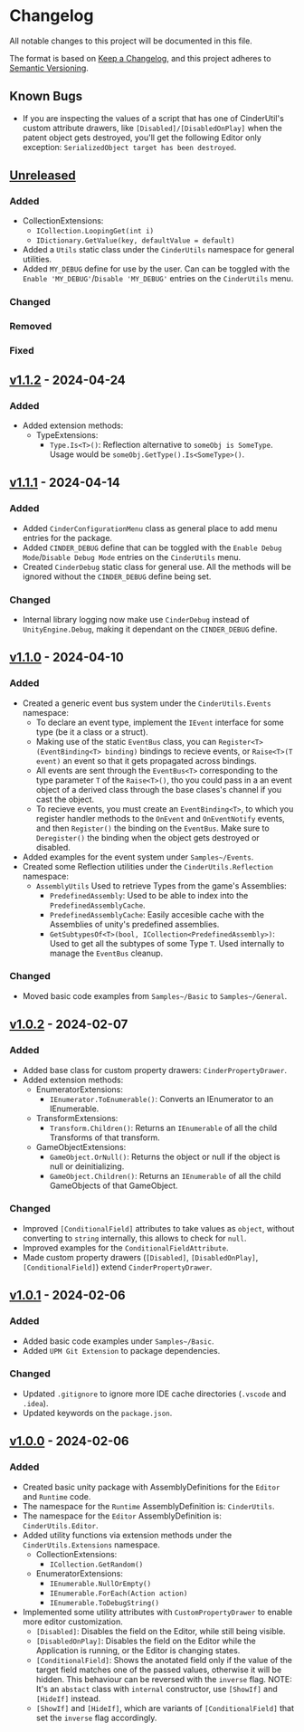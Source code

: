 # Changelog

All notable changes to this project will be documented in this file.

The format is based on [Keep a Changelog](https://keepachangelog.com/en/1.1.0/),
and this project adheres to [Semantic Versioning](https://semver.org/spec/v2.0.0.html).


## Known Bugs
- If you are inspecting the values of a script that has one of CinderUtil's custom attribute drawers, like `[Disabled]/[DisabledOnPlay]` when the patent object gets destroyed, you'll get the following Editor only exception: `SerializedObject target has been destroyed`.


## [Unreleased]
### Added
 - CollectionExtensions:
   - `ICollection.LoopingGet(int i)`
   - `IDictionary.GetValue(key, defaultValue = default)`
 - Added a `Utils` static class under the `CinderUtils` namespace for general utilities.
 - Added `MY_DEBUG` define for use by the user. Can can be toggled with the `Enable 'MY_DEBUG'`/`Disable 'MY_DEBUG'` entries on the `CinderUtils` menu.
### Changed
### Removed
### Fixed



## [v1.1.2] - 2024-04-24
### Added
 - Added extension methods:
   - TypeExtensions:
     - `Type.Is<T>()`: Reflection alternative to `someObj is SomeType`. Usage would be `someObj.GetType().Is<SomeType>()`.



## [v1.1.1] - 2024-04-14
### Added
 - Added `CinderConfigurationMenu` class as general place to add menu entries for the package.
 - Added `CINDER_DEBUG` define that can be toggled with the `Enable Debug Mode`/`Disable Debug Mode` entries on the `CinderUtils` menu.
 - Created `CinderDebug` static class for general use. All the methods will be ignored without the `CINDER_DEBUG` define being set.

### Changed
 - Internal library logging now make use `CinderDebug` instead of `UnityEngine.Debug`, making it dependant on the `CINDER_DEBUG` define.



## [v1.1.0] - 2024-04-10
### Added
 - Created a generic event bus system under the `CinderUtils.Events` namespace:
   - To declare an event type, implement the `IEvent` interface for some type (be it a class or a struct).
   - Making use of the static `EventBus` class, you can `Register<T>(EventBinding<T> binding)` bindings to recieve events, or `Raise<T>(T event)` an event so that it gets propagated across bindings.
   - All events are sent through the `EventBus<T>` corresponding to the type parameter `T` of the `Raise<T>()`, tho you could pass in a an event object of a derived class through the base clases's channel if you cast the object.
   - To recieve events, you must create an `EventBinding<T>`, to which you register handler methods to the `OnEvent` and `OnEventNotify` events, and then `Register()` the binding on the `EventBus`. Make sure to `Deregister()` the binding when the object gets destroyed or disabled.
 - Added examples for the event system under `Samples~/Events`.
 - Created some Reflection utilities under the `CinderUtils.Reflection` namespace:
   - `AssemblyUtils` Used to retrieve Types from the game's Assemblies:
     - `PredefinedAssembly`: Used to be able to index into the `PredefinedAssemblyCache`.
     - `PredefinedAssemblyCache`: Easily accesible cache with the Assemblies of unity's predefined assemblies.
     - `GetSubtypesOf<T>(bool, ICollection<PredefinedAssembly>)`: Used to get all the subtypes of some Type `T`. Used internally to manage the `EventBus` cleanup.

### Changed
 - Moved basic code examples from `Samples~/Basic` to `Samples~/General`.



## [v1.0.2] - 2024-02-07
### Added
 - Added base class for custom property drawers: `CinderPropertyDrawer`.
 - Added extension methods:
   - EnumeratorExtensions:
     - `IEnumerator.ToEnumerable()`: Converts an IEnumerator to an IEnumerable.
   - TransformExtensions:
     - `Transform.Children()`: Returns an `IEnumerable` of all the child Transforms of that transform.
   - GameObjectExtensions:
     - `GameObject.OrNull()`: Returns the object or null if the object is null or deinitializing.
     - `GameObject.Children()`: Returns an `IEnumerable` of all the child GameObjects of that GameObject.

### Changed
 - Improved `[ConditionalField]` attributes to take values as `object`, without converting to `string` internally, this allows to check for `null`.
 - Improved examples for the `ConditionalFieldAttribute`.
 - Made custom property drawers (`[Disabled]`, `[DisabledOnPlay]`, `[ConditionalField]`) extend `CinderPropertyDrawer`.



## [v1.0.1] - 2024-02-06
### Added
 - Added basic code examples under `Samples~/Basic`.
 - Added `UPM Git Extension` to package dependencies.

### Changed
 - Updated `.gitignore` to ignore more IDE cache directories (`.vscode` and `.idea`).
 - Updated keywords on the `package.json`.



## [v1.0.0] - 2024-02-06
### Added
 - Created basic unity package with AssemblyDefinitions for the `Editor` and `Runtime` code.
 - The namespace for the `Runtime` AssemblyDefinition is: `CinderUtils`.
 - The namespace for the `Editor` AssemblyDefinition is: `CinderUtils.Editor`.
 - Added utility functions via extension methods under the `CinderUtils.Extensions` namespace.
   - CollectionExtensions:
     - `ICollection.GetRandom()`
   - EnumeratorExtensions:
     - `IEnumerable.NullOrEmpty()`
     - `IEnumerable.ForEach(Action action)`
     - `IEnumerable.ToDebugString()`
 - Implemented some utility attributes with `CustomPropertyDrawer` to enable more editor customization.
   - `[Disabled]`: Disables the field on the Editor, while still being visible.
   - `[DisabledOnPlay]`: Disables the field on the Editor while the Application is running, or the Editor is changing states.
   - `[ConditionalField]`: Shows the anotated field only if the value of the target field matches one of the passed values, otherwise it will be hidden. This behaviour can be reversed with the `inverse` flag. NOTE: It's an `abstact` class with `internal` constructor, use `[ShowIf]` and `[HideIf]` instead.
   - `[ShowIf]` and `[HideIf]`, which are variants of `[ConditionalField]` that set the `inverse` flag accordingly.









[unreleased]: https://github.com/ash-dvlpr/cinder-utils/compare/v1.1.2...master
[v1.1.2]: https://github.com/ash-dvlpr/cinder-utils/releases/tag/v1.1.2
[v1.1.1]: https://github.com/ash-dvlpr/cinder-utils/releases/tag/v1.1.1
[v1.1.0]: https://github.com/ash-dvlpr/cinder-utils/releases/tag/v1.1.0
[v1.0.2]: https://github.com/ash-dvlpr/cinder-utils/releases/tag/v1.0.2
[v1.0.1]: https://github.com/ash-dvlpr/cinder-utils/releases/tag/v1.0.1
[v1.0.0]: https://github.com/ash-dvlpr/cinder-utils/releases/tag/v1.0.0